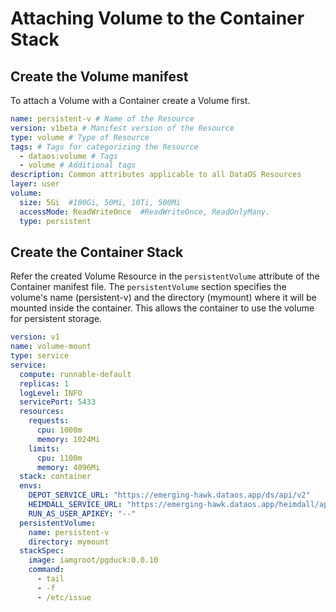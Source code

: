 # Attaching Volume to the Container Stack

## Create the Volume manifest

To attach a Volume with a Container create a Volume first.

```yaml
name: persistent-v # Name of the Resource
version: v1beta # Manifest version of the Resource
type: volume # Type of Resource
tags: # Tags for categorizing the Resource
  - dataos:volume # Tags
  - volume # Additional tags
description: Common attributes applicable to all DataOS Resources
layer: user
volume:
  size: 5Gi  #100Gi, 50Mi, 10Ti, 500Mi
  accessMode: ReadWriteOnce  #ReadWriteOnce, ReadOnlyMany.
  type: persistent
```

## Create the Container Stack

Refer the created Volume Resource in the `persistentVolume` attribute of the Container manifest file. The `persistentVolume` section specifies the volume's name (persistent-v) and the directory (mymount) where it will be mounted inside the container. This allows the container to use the volume for persistent storage.

```yaml
version: v1
name: volume-mount
type: service
service:
  compute: runnable-default
  replicas: 1
  logLevel: INFO
  servicePort: 5433
  resources:
    requests:
      cpu: 1000m
      memory: 1024Mi
    limits:
      cpu: 1100m
      memory: 4096Mi
  stack: container
  envs:
    DEPOT_SERVICE_URL: "https://emerging-hawk.dataos.app/ds/api/v2"
    HEIMDALL_SERVICE_URL: "https://emerging-hawk.dataos.app/heimdall/api/v1"
    RUN_AS_USER_APIKEY: "--"
  persistentVolume:
    name: persistent-v
    directory: mymount
  stackSpec:
    image: iamgroot/pgduck:0.0.10
    command:
      - tail
      - -f
      - /etc/issue
```
